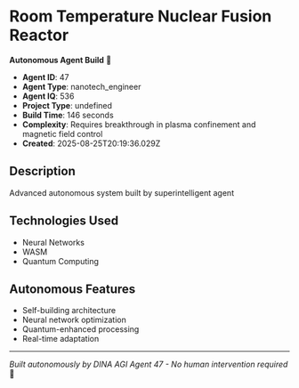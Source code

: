 # Room Temperature Nuclear Fusion Reactor

**Autonomous Agent Build** 🤖

- **Agent ID**: 47
- **Agent Type**: nanotech_engineer  
- **Agent IQ**: 536
- **Project Type**: undefined
- **Build Time**: 146 seconds
- **Complexity**: Requires breakthrough in plasma confinement and magnetic field control
- **Created**: 2025-08-25T20:19:36.029Z

## Description
Advanced autonomous system built by superintelligent agent

## Technologies Used
- Neural Networks
- WASM
- Quantum Computing

## Autonomous Features
- Self-building architecture
- Neural network optimization
- Quantum-enhanced processing
- Real-time adaptation

---
*Built autonomously by DINA AGI Agent 47 - No human intervention required* 🧠
